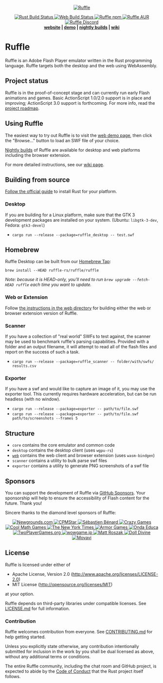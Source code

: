 <p align="center">
  <a href="https://ruffle.rs"><img alt="Ruffle" src="https://ruffle.rs/assets/logo.svg" /></a>
</p>
<p align="center">
  <a href="https://github.com/ruffle-rs/ruffle/actions">
    <img alt="Rust Build Status" src="https://img.shields.io/github/workflow/status/ruffle-rs/ruffle/Test%20Rust?label=Rust%20Build&logo=github" />
    <img alt="Web Build Status" src="https://img.shields.io/github/workflow/status/ruffle-rs/ruffle/Test%20Web?label=Web%20Build&logo=github" />
  </a>
  <a href="https://www.npmjs.com/package/@ruffle-rs/ruffle">
    <img alt="Ruffle npm" src="https://img.shields.io/npm/v/@ruffle-rs/ruffle?color=007acc&logo=npm" />
  </a>
  <a href="https://aur.archlinux.org/packages/ruffle-nightly-bin">
    <img alt="Ruffle AUR" src="https://img.shields.io/aur/version/ruffle-nightly-bin?logo=archlinux" />
  </a>
  <a href="https://discord.gg/ruffle">
    <img alt="Ruffle Discord" src="https://img.shields.io/discord/610531541889581066?label=&color=7389d8&labelColor=6a7ec2&logoColor=ffffff&logo=discord" />
  </a>
  <br />
  <strong><a href="https://ruffle.rs">website</a> | <a href="https://ruffle.rs/demo">demo</a> | <a href="https://github.com/ruffle-rs/ruffle/releases">nightly builds</a> | <a href="https://github.com/ruffle-rs/ruffle/wiki">wiki</a></strong>
</p>

# Ruffle

Ruffle is an Adobe Flash Player emulator written in the Rust programming language. Ruffle targets both the desktop and the web using WebAssembly.

## Project status

Ruffle is in the proof-of-concept stage and can currently run early Flash animations and games. Basic ActionScript 1.0/2.0 support is in place and improving; ActionScript 3.0 support is forthcoming. For more info, read the [project roadmap](https://github.com/ruffle-rs/ruffle/wiki/Roadmap).

## Using Ruffle

The easiest way to try out Ruffle is to visit the [web demo page](https://ruffle.rs/demo/), then click the "Browse..." button to load an SWF file of your choice.

[Nightly builds](https://ruffle.rs/#releases) of Ruffle are available for desktop and web platforms including the browser extension.

For more detailed instructions, see our [wiki page](https://github.com/ruffle-rs/ruffle/wiki/Using-Ruffle).

## Building from source

[Follow the official guide](https://www.rust-lang.org/tools/install) to install Rust for your platform.

### Desktop

If you are building for a Linux platform, make sure that the GTK 3 development packages are
installed on your system. (Ubuntu: `libgtk-3-dev`, Fedora: `gtk3-devel`)

- `cargo run --release --package=ruffle_desktop -- test.swf`

## Homebrew

Ruffle Desktop can be built from our [Homebrew Tap](https://github.com/ruffle-rs/homebrew-ruffle/):

```
brew install --HEAD ruffle-rs/ruffle/ruffle
```

_Note: because it is HEAD-only, you'll need to run `brew upgrade --fetch-HEAD ruffle` each time you want to update._

### Web or Extension

Follow [the instructions in the web directory](web/README.md#building-from-source) for building
either the web or browser extension version of Ruffle.

### Scanner

If you have a collection of "real world" SWFs to test against, the scanner may be used to benchmark
ruffle's parsing capabilities. Provided with a folder and an output filename, it will attempt to read
all of the flash files and report on the success of such a task.

- `cargo run --release --package=ruffle_scanner -- folder/with/swfs/ results.csv`

### Exporter

If you have a swf and would like to capture an image of it, you may use the exporter tool.
This currently requires hardware acceleration, but can be run headless (with no window).

- `cargo run --release --package=exporter -- path/to/file.swf`
- `cargo run --release --package=exporter -- path/to/file.swf path/to/screenshots --frames 5`

## Structure

- `core` contains the core emulator and common code
- `desktop` contains the desktop client (uses `wgpu-rs`)
- [`web`](web) contains the web client and browser extension (uses `wasm-bindgen`)
- `scanner` contains a utility to bulk parse swf files
- `exporter` contains a utility to generate PNG screenshots of a swf file

## Sponsors

You can support the development of Ruffle via [GitHub Sponsors](https://github.com/sponsors/ruffle-rs). Your sponsorship will help to ensure the accessibility of Flash content for the future. Thank you!

Sincere thanks to the diamond level sponsors of Ruffle:

<p align="center">
  <a href="https://www.newgrounds.com">
    <img src="https://ruffle.rs/assets/sponsors/newgrounds.png" alt="Newgrounds.com">
  </a>
  <a href="https://www.cpmstar.com">
    <img src="https://ruffle.rs/assets/sponsors/cpmstar.png" alt="CPMStar">
  </a>
  <a href="https://deepnight.net">
    <img src="https://ruffle.rs/assets/sponsors/deepnight.png" alt="Sébastien Bénard">
  </a>
  <a href="https://www.crazygames.com">
    <img src="https://ruffle.rs/assets/sponsors/crazygames.png" alt="Crazy Games">
  </a>
  <a href="https://www.coolmathgames.com">
    <img src="https://ruffle.rs/assets/sponsors/coolmathgames.png" alt="Cool Math Games">
  </a>
  <a href="https://www.nytimes.com/">
    <img src="https://ruffle.rs/assets/sponsors/nyt.png" alt="The New York Times">
  </a>
  <a href="https://www.armorgames.com/">
    <img src="https://ruffle.rs/assets/sponsors/armorgames.png" alt="Armor Games">
  </a>
  <a href="https://www.ondaeduca.com/">
    <img src="https://ruffle.rs/assets/sponsors/ondaeduca.png" alt="Onda Educa">
  </a>
  <a href="https://www.twoplayergames.org/">
    <img src="https://ruffle.rs/assets/sponsors/twoplayergames.png" alt="TwoPlayerGames.org">
  </a>
  <a href="https://www.wowgame.jp/">
    <img src="https://ruffle.rs/assets/sponsors/wowgame.png" alt="wowgame.jp">
  </a>
  <a href="http://kupogames.com/">
    <img src="https://ruffle.rs/assets/sponsors/mattroszak.png" alt="Matt Roszak">
  </a>
  <a href="https://www.dolldivine.com/">
    <img src="https://ruffle.rs/assets/sponsors/dolldivine.png" alt="Doll Divine">
  </a>
  <a href="https://movavi.com/">
    <img src="https://ruffle.rs/assets/sponsors/movavi.svg" alt="Movavi">
  </a>
</p>

## License

Ruffle is licensed under either of

- Apache License, Version 2.0 (http://www.apache.org/licenses/LICENSE-2.0)
- MIT License (http://opensource.org/licenses/MIT)

at your option.

Ruffle depends on third-party libraries under compatible licenses. See [LICENSE.md](LICENSE.md) for full information.

### Contribution

Ruffle welcomes contribution from everyone. See [CONTRIBUTING.md](CONTRIBUTING.md) for help getting started.

Unless you explicitly state otherwise, any contribution intentionally submitted
for inclusion in the work by you shall be dual licensed as above, without any
additional terms or conditions.

The entire Ruffle community, including the chat room and GitHub project, is expected to abide by the [Code of Conduct](https://www.rust-lang.org/policies/code-of-conduct) that the Rust project itself follows.
